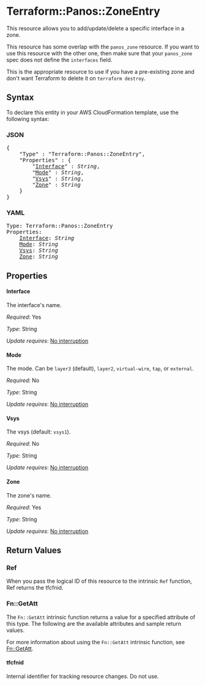 # Terraform::Panos::ZoneEntry

This resource allows you to add/update/delete a specific interface in a zone.

This resource has some overlap with the `panos_zone`
resource.  If you want to use this resource with the other one, then make
sure that your `panos_zone` spec does not define the
`interfaces` field.

This is the appropriate resource to use if you have a pre-existing zone
and don't want Terraform to delete it on `terraform destroy`.

## Syntax

To declare this entity in your AWS CloudFormation template, use the following syntax:

### JSON

<pre>
{
    "Type" : "Terraform::Panos::ZoneEntry",
    "Properties" : {
        "<a href="#interface" title="Interface">Interface</a>" : <i>String</i>,
        "<a href="#mode" title="Mode">Mode</a>" : <i>String</i>,
        "<a href="#vsys" title="Vsys">Vsys</a>" : <i>String</i>,
        "<a href="#zone" title="Zone">Zone</a>" : <i>String</i>
    }
}
</pre>

### YAML

<pre>
Type: Terraform::Panos::ZoneEntry
Properties:
    <a href="#interface" title="Interface">Interface</a>: <i>String</i>
    <a href="#mode" title="Mode">Mode</a>: <i>String</i>
    <a href="#vsys" title="Vsys">Vsys</a>: <i>String</i>
    <a href="#zone" title="Zone">Zone</a>: <i>String</i>
</pre>

## Properties

#### Interface

The interface's name.

_Required_: Yes

_Type_: String

_Update requires_: [No interruption](https://docs.aws.amazon.com/AWSCloudFormation/latest/UserGuide/using-cfn-updating-stacks-update-behaviors.html#update-no-interrupt)

#### Mode

The mode.  Can be `layer3` (default), `layer2`,
`virtual-wire`, `tap`, or `external`.

_Required_: No

_Type_: String

_Update requires_: [No interruption](https://docs.aws.amazon.com/AWSCloudFormation/latest/UserGuide/using-cfn-updating-stacks-update-behaviors.html#update-no-interrupt)

#### Vsys

The vsys (default: `vsys1`).

_Required_: No

_Type_: String

_Update requires_: [No interruption](https://docs.aws.amazon.com/AWSCloudFormation/latest/UserGuide/using-cfn-updating-stacks-update-behaviors.html#update-no-interrupt)

#### Zone

The zone's name.

_Required_: Yes

_Type_: String

_Update requires_: [No interruption](https://docs.aws.amazon.com/AWSCloudFormation/latest/UserGuide/using-cfn-updating-stacks-update-behaviors.html#update-no-interrupt)

## Return Values

### Ref

When you pass the logical ID of this resource to the intrinsic `Ref` function, Ref returns the tfcfnid.

### Fn::GetAtt

The `Fn::GetAtt` intrinsic function returns a value for a specified attribute of this type. The following are the available attributes and sample return values.

For more information about using the `Fn::GetAtt` intrinsic function, see [Fn::GetAtt](https://docs.aws.amazon.com/AWSCloudFormation/latest/UserGuide/intrinsic-function-reference-getatt.html).

#### tfcfnid

Internal identifier for tracking resource changes. Do not use.

